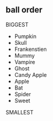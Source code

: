 ## ball order

BIGGEST

 - Pumpkin
 - Skull
 - Frankenstien
 - Mummy
 - Vampire
 - Ghost
 - Candy Apple
 - Apple
 - Bat
 - Spider
 - Sweet


SMALLEST

